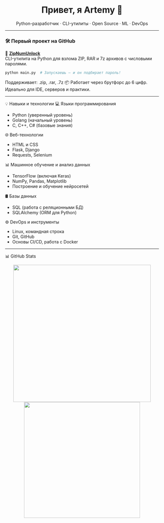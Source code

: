 <h1 align="center">Привет, я Artemy 👋</h1>
<p align="center">
  Python-разработчик · CLI-утилиты · Open Source · ML · DevOps
</p>

---

### 🛠 Первый проект на GitHub

🚀 [**ZipNumUnlock**](https://github.com/Artemy-dev/ZipNumUnlock)  
CLI-утилита на Python для взлома ZIP, RAR и 7z архивов с числовыми паролями.
```bash
python main.py  # Запускаешь — и он подбирает пароль!
```

Поддерживает: .zip, .rar, .7z
📦 Работает через брутфорс до 6 цифр. Идеально для IDE, серверов и практики.

---

💡 Навыки и технологии
💻 Языки программирования
- Python (уверенный уровень)
- Golang (начальный уровень)
- C, C++, C# (базовые знания)

🌐 Веб-технологии
- HTML и CSS
- Flask, Django
- Requests, Selenium

📊 Машинное обучение и анализ данных
- TensorFlow (включая Keras)
- NumPy, Pandas, Matplotlib
- Построение и обучение нейросетей

🛢 Базы данных
- SQL (работа с реляционными БД)
- SQLAlchemy (ORM для Python)

⚙️ DevOps и инструменты
- Linux, командная строка
- Git, GitHub
- Основы CI/CD, работа с Docker

---

📊 GitHub Stats
<p align="center"> <img src="https://github-readme-stats.vercel.app/api?username=Artemy-dev&show_icons=true&theme=radical" width="450"/> <img src="https://github-readme-stats.vercel.app/api/top-langs/?username=Artemy-dev&layout=compact&theme=radical" width="380"/> </p>

